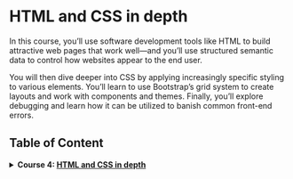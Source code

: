 # HTML and CSS in depth

In this course, you’ll use software development tools like HTML to build attractive web pages that work well—and you’ll use structured semantic data to control how websites appear to the end user.

You will then dive deeper into CSS by applying increasingly specific styling to various elements. You’ll learn to use Bootstrap’s grid system to create layouts and work with components and themes. Finally, you’ll explore debugging and learn how it can be utilized to banish common front-end errors.

## Table of Content

<details>
<summary><b>Course 4: </b><a href="https://www.coursera.org/learn/html-and-css-in-depth?specialization=meta-front-end-developer"><b>HTML and CSS in depth</b></a></summary>

### Modul 1: HTML in depth

In this module, you will use structured semantic data to control how web sites appear to the user. You will create semantic HTML to structure webpages to look good and work well.

### Modul 2: Interactive CSS

In this module, you will dive deeper into CSS by applying increasingly specific styling to various elements.

### Modul 3: Graded Assessment

In this module, you will be assessed on the key skills covered in the Course.

</details>
